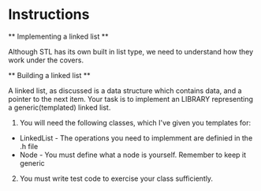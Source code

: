 # Instructions  

** Implementing a linked list **

Although STL has its own built in list type, we need to understand how they work under the covers.

** Building a linked list ** 

A linked list, as discussed is a data structure which contains data, and a pointer to the next item.
Your task is to implement an LIBRARY representing a generic(templated) linked list.  

1. You will need the following classes, which I've given you templates for:
* LinkedList - The operations you need to implemment are definied in the .h file
* Node - You must define what a node is yourself.  Remember to keep it generic

2.  You must write test code to exercise your class sufficiently.



